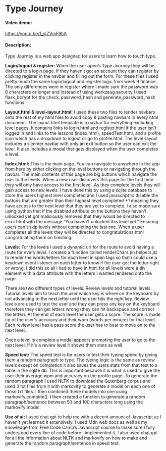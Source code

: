 # Type Journey

#### Video demo:
https://youtu.be/1_vIZVmF9hA

#### Description:
Type Journey is a web app designed for users to learn how to touch type.

**Login/logout & register:**
When the user open’s Type Journey they will be directed to a login page. If they haven’t got an account they can register by clicking register in the navbar and filling out the form. For these files I used pretty much the same login/logout and register logic from week 9 finance. The only differences were in register where I made sure the password was 8 characters or longer and instead of using werkzeug.security I used flask_bcrypt for the check_password_hash and generate_password_hash functions.

**Layout.html & level-layout.html:**
I used these two files to render navbars onto the rest of my html files to avoid copy & pasting navbars in every html document. The layout.html template is a navbar for everything excluding level pages. It contains links to login.html and register.html if the user isn't logged in and links to the lessons (index.html), speedTest.html, and a profile icon which has a dropdown to logout or go to profile.html. The level-layout includes a slimmer navbar with only an exit button so the user can exit the level. It also includes a modal that gets displayed when the user completes a level.

**Index.html:**
This is the main page. You can navigate to anywhere in the app from here by either clicking on the level buttons or navigating through the navbar. The main contents of this page are big buttons which navigate the user to the levels. When a new user discovers this page for the first time they will only have access to the first level. As they complete levels they will gain access to new levels. I have done this by using a sqlite database to store the users highest level completed and I used javascript to disable the buttons that are greater than their highest level completed +1 meaning they have access to the next level that they are yet to complete. I also made sure using python that if the disabled attribute on the buttons they haven't unlocked yet got maliciously removed that they would be directed to error.html with the message “You haven't unlocked this level yet.”
Ensuring users can't skip levels without completing the last one. When a user completes all the levels they will be directed to congratulations.html congratulating them on finishing.

**Levels:**
For the levels I used a dynamic url for the route to avoid having a route for every level.
I created a function called renderChars (in helpers.js) to render the words/letters for each level in span tags so that i could use a keydown event listener on each letter to know if the user got the letter right or wrong. I did this so all I had to have in html for all levels were a div element with a data attribute with the letters I wanted rendered onto the page.
 
There are two different types of levels. Review levels and tutorial levels. Tutorial levels aim to teach the user which key is where on the keyboard by not advancing to the next letter until the user hits the right key. Review levels are used to test the user and they can press any key on the keyboard therefore they can get letters wrong (they can hit backspace and correct the letter). At the end of each level the user gets a score. The score is made up of the user's accuracy and their wpm (words per minute) for that level. Each review level has a pass score the user has to beat to move on to the next level.

Once a level is complete a modal appears prompting the user to go to the next level. If it's a review level it shows them stats as well.

**Speed test:**
The speed test is for users to test their typing speed by giving them a random paragraph to type. The typing logic is the same as review levels except on completion it also saves the users stats from that test to a table in the sqlite db. This is important because it is what is used to give the user their average wpm and accuracy on the profile page. 
To generate the random paragraph I used NLTK to download the Gutenberg corpus and used 3 txt files from it with markovify to generate a model on each one of those txt files. I then combined these models into one using markovify.combine(). I then created a function to generate a random paragraph/sentence between 50 and 100 characters long using the markovify model.

**Use of ai:**
I used chat gpt to help me with a decent amount of Javascript as I haven't yet learned it extensively. I used Mdn web docs as well as my knowledge from Free Code Camp’s Javascript course to make sure I fully understood every line of code before I implemented it. I also used chat gpt for all the information about NLTK and markovify on how to make and generate the random paragraph/sentence in speed test.